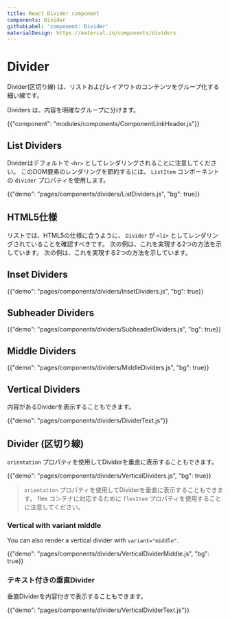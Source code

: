 ```yaml
---
title: React Divider component
components: Divider
githubLabel: 'component: Divider'
materialDesign: https://material.io/components/dividers
---
```


# Divider

<p class="description">Divider(区切り線) は、リストおよびレイアウトのコンテンツをグループ化する細い線です。</p>

Dividers は、内容を明確なグループに分けます。

{{"component": "modules/components/ComponentLinkHeader.js"}}

## List Dividers

Dividerはデフォルトで `<hr>` としてレンダリングされることに注意してください。 このDOM要素のレンダリングを節約するには、 `ListItem` コンポーネントの `divider` プロパティを使用します。

{{"demo": "pages/components/dividers/ListDividers.js", "bg": true}}

## HTML5仕様

リストでは、HTML5の仕様に合うように、 `Divider` が `<li>` としてレンダリングされていることを確認すべきです。 次の例は、これを実現する2つの方法を示しています。 次の例は、これを実現する2つの方法を示しています。

## Inset Dividers

{{"demo": "pages/components/dividers/InsetDividers.js", "bg": true}}

## Subheader Dividers

{{"demo": "pages/components/dividers/SubheaderDividers.js", "bg": true}}

## Middle Dividers

{{"demo": "pages/components/dividers/MiddleDividers.js", "bg": true}}

## Vertical Dividers

内容があるDividerを表示することもできます。

{{"demo": "pages/components/dividers/DividerText.js"}}

## Divider (区切り線)

`orientation` プロパティを使用してDividerを垂直に表示することもできます。

{{"demo": "pages/components/dividers/VerticalDividers.js", "bg": true}}

> `orientation` プロパティを使用してDividerを垂直に表示することもできます。 flex コンテナに対応するために `flexItem` プロパティを使用することに注意してください。

### Vertical with variant middle

You can also render a vertical divider with `variant="middle"`.

{{"demo": "pages/components/dividers/VerticalDividerMiddle.js", "bg": true}}

### テキスト付きの垂直Divider

垂直Dividerを内容付きで表示することもできます。

{{"demo": "pages/components/dividers/VerticalDividerText.js"}}
